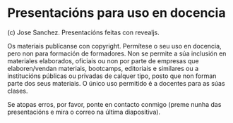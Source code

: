 # Presentacións para uso en docencia

(c) Jose Sanchez. Presentacións feitas con revealjs.

Os materiais publícanse con copyright. Permítese o seu uso en docencia, pero non para formación de formadores. Non se permite a súa inclusión en materiales elaborados, oficiais ou non por parte de empresas que elaboren/vendan materiais, bootcamps, editoriais e similares ou a institucións públicas ou privadas de calquer tipo, posto que non forman parte dos seus materiais. O único uso permitido é a docentes para as súas clases.

Se atopas erros, por favor, ponte en contacto conmigo (preme nunha das presentacións e mira o correo na última diapositiva).
